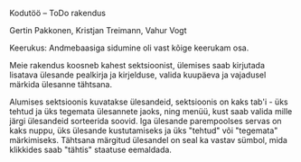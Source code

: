 Kodutöö – ToDo rakendus

Gertin Pakkonen, Kristjan Treimann, Vahur Vogt

Keerukus: 
Andmebaasiga sidumine oli vast kõige keerukam osa.

Meie rakendus koosneb kahest sektsioonist, ülemises saab kirjutada lisatava ülesande
pealkirja ja kirjelduse, valida kuupäeva ja vajadusel märkida ülesanne tähtsana.

Alumises sektsioonis kuvatakse ülesandeid, sektsioonis on kaks tab'i - üks tehtud ja üks tegemata
ülesannete jaoks, ning menüü, kust saab valida mille järgi ülesandeid sorteerida soovid. Iga ülesande parempoolses servas on kaks nuppu, üks ülesande kustutamiseks ja üks "tehtud" või "tegemata" märkimiseks. Tähtsana märgitud ülesandel on seal ka vastav sümbol, mida klikkides saab "tähtis" staatuse eemaldada.
